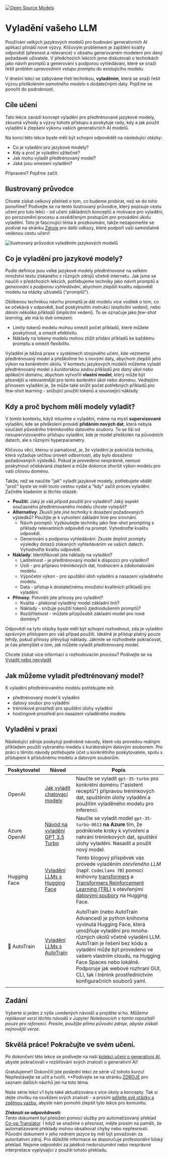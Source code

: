 <!--
CO_OP_TRANSLATOR_METADATA:
{
  "original_hash": "68664f7e754a892ae1d8d5e2b7bd2081",
  "translation_date": "2025-05-20T07:56:55+00:00",
  "source_file": "18-fine-tuning/README.md",
  "language_code": "cs"
}
-->
[![Open Source Models](../../../translated_images/18-lesson-banner.8487555c3e3225eefc1dc84e72c8e00bce1ee76db867a080628fb0fbb04aa0d2.cs.png)](https://aka.ms/gen-ai-lesson18-gh?WT.mc_id=academic-105485-koreyst)

# Vyladění vašeho LLM

Používání velkých jazykových modelů pro budování generativních AI aplikací přináší nové výzvy. Klíčovým problémem je zajištění kvality odpovědí (přesnost a relevance) v obsahu generovaném modelem pro daný požadavek uživatele. V předchozích lekcích jsme diskutovali o technikách jako návrh promptů a generování s podporou vyhledávání, které se snaží řešit problém _upravováním vstupu promptu_ do existujícího modelu.

V dnešní lekci se zabýváme třetí technikou, **vyladěním**, která se snaží řešit výzvu _přeškolením samotného modelu_ s dodatečnými daty. Pojďme se ponořit do podrobností.

## Cíle učení

Tato lekce zavádí koncept vyladění pro předtrénované jazykové modely, zkoumá výhody a výzvy tohoto přístupu a poskytuje rady, kdy a jak použít vyladění k zlepšení výkonu vašich generativních AI modelů.

Na konci této lekce byste měli být schopni odpovědět na následující otázky:

- Co je vyladění pro jazykové modely?
- Kdy a proč je vyladění užitečné?
- Jak mohu vyladit předtrénovaný model?
- Jaká jsou omezení vyladění?

Připraveni? Pojďme začít.

## Ilustrovaný průvodce

Chcete získat celkový přehled o tom, co budeme probírat, než se do toho ponoříme? Podívejte se na tento ilustrovaný průvodce, který popisuje cestu učení pro tuto lekci - od učení základních konceptů a motivace pro vyladění, po porozumění procesu a osvědčeným postupům pro provádění úkolu vyladění. Toto je fascinující téma k prozkoumání, takže nezapomeňte se podívat na stránku [Zdroje](./RESOURCES.md?WT.mc_id=academic-105485-koreyst) pro další odkazy, které podpoří vaši samostatně vedenou cestu učení!

![Ilustrovaný průvodce vyladěním jazykových modelů](../../../translated_images/18-fine-tuning-sketchnote.92733966235199dd260184b1aae3a84b877c7496bc872d8e63ad6fa2dd96bafc.cs.png)

## Co je vyladění pro jazykové modely?

Podle definice jsou velké jazykové modely _předtrénované_ na velkém množství textu získaného z různých zdrojů včetně internetu. Jak jsme se naučili v předchozích lekcích, potřebujeme techniky jako _návrh promptů_ a _generování s podporou vyhledávání_, abychom zlepšili kvalitu odpovědí modelu na otázky uživatelů ("promptů").

Oblíbenou technikou návrhu promptů je dát modelu více vodítek o tom, co se očekává v odpovědi, buď poskytnutím _instrukcí_ (explicitní vedení), nebo _dáním několika příkladů_ (implicitní vedení). To se označuje jako _few-shot learning_, ale má to dvě omezení:

- Limity tokenů modelu mohou omezit počet příkladů, které můžete poskytnout, a omezit efektivitu.
- Náklady na tokeny modelu mohou ztížit přidání příkladů ke každému promptu a omezit flexibilitu.

Vyladění je běžná praxe v systémech strojového učení, kde vezmeme předtrénovaný model a přeškolíme ho s novými daty, abychom zlepšili jeho výkon na konkrétním úkolu. V kontextu jazykových modelů můžeme vyladit předtrénovaný model _s kurátorskou sadou příkladů pro daný úkol nebo aplikační doménu_, abychom vytvořili **vlastní model**, který může být přesnější a relevantnější pro tento konkrétní úkol nebo doménu. Vedlejším přínosem vyladění je, že může také snížit počet potřebných příkladů pro few-shot learning - snižující použití tokenů a související náklady.

## Kdy a proč bychom měli modely vyladit?

V _tomto_ kontextu, když mluvíme o vyladění, máme na mysli **supervizované** vyladění, kde se přeškolení provádí **přidáním nových dat**, která nebyla součástí původního tréninkového datového souboru. To se liší od nesupervizovaného přístupu vyladění, kde je model přeškolen na původních datech, ale s různými hyperparametry.

Klíčovou věcí, kterou si pamatovat, je, že vyladění je pokročilá technika, která vyžaduje určitou úroveň odbornosti, aby bylo dosaženo požadovaných výsledků. Pokud je provedeno nesprávně, nemusí poskytnout očekávaná zlepšení a může dokonce zhoršit výkon modelu pro vaši cílovou doménu.

Takže, než se naučíte "jak" vyladit jazykové modely, potřebujete vědět "proč" byste se měli touto cestou vydat a "kdy" začít proces vyladění. Začněte kladením si těchto otázek:

- **Použití**: Jaký je váš _případ použití_ pro vyladění? Jaký aspekt současného předtrénovaného modelu chcete vylepšit?
- **Alternativy**: Zkusili jste _jiné techniky_ k dosažení požadovaných výsledků? Použijte je k vytvoření základní linie pro srovnání.
  - Návrh promptů: Vyzkoušejte techniky jako few-shot prompting s příklady relevantních odpovědí na prompt. Vyhodnoťte kvalitu odpovědí.
  - Generování s podporou vyhledávání: Zkuste doplnit prompty výsledky dotazů získaných vyhledáváním ve vašich datech. Vyhodnoťte kvalitu odpovědí.
- **Náklady**: Identifikovali jste náklady na vyladění?
  - Laditelnost - je předtrénovaný model k dispozici pro vyladění?
  - Úsilí - pro přípravu tréninkových dat, hodnocení a zdokonalování modelu.
  - Výpočetní výkon - pro spuštění úloh vyladění a nasazení vyladěného modelu.
  - Data - přístup k dostatečnému množství kvalitních příkladů pro vyladění.
- **Přínosy**: Potvrdili jste přínosy pro vyladění?
  - Kvalita - překonal vyladěný model základní linii?
  - Náklady - snižuje použití tokenů zjednodušením promptů?
  - Rozšiřitelnost - můžete přizpůsobit základní model pro nové domény?

Odpovědí na tyto otázky byste měli být schopni rozhodnout, zda je vyladění správným přístupem pro váš případ použití. Ideálně je přístup platný pouze tehdy, pokud přínosy převyšují náklady. Jakmile se rozhodnete pokračovat, je čas přemýšlet o _tom, jak_ můžete vyladit předtrénovaný model.

Chcete získat více informací o rozhodovacím procesu? Podívejte se na [Vyladit nebo nevyladit](https://www.youtube.com/watch?v=0Jo-z-MFxJs)

## Jak můžeme vyladit předtrénovaný model?

K vyladění předtrénovaného modelu potřebujete mít:

- předtrénovaný model k vyladění
- datový soubor pro vyladění
- tréninkové prostředí pro spuštění úlohy vyladění
- hostingové prostředí pro nasazení vyladěného modelu

## Vyladění v praxi

Následující zdroje poskytují podrobné návody, které vás provedou reálným příkladem použití vybraného modelu s kurátorským datovým souborem. Pro práci s těmito návody potřebujete účet u konkrétního poskytovatele, spolu s přístupem k příslušnému modelu a datovým souborům.

| Poskytovatel | Návod                                                                                                                                                                       | Popis                                                                                                                                                                                                                                                                                                                                                                                                                        |
| ------------ | --------------------------------------------------------------------------------------------------------------------------------------------------------------------------- | ---------------------------------------------------------------------------------------------------------------------------------------------------------------------------------------------------------------------------------------------------------------------------------------------------------------------------------------------------------------------------------------------------------------------------------- |
| OpenAI       | [Jak vyladit chatovací modely](https://github.com/openai/openai-cookbook/blob/main/examples/How_to_finetune_chat_models.ipynb?WT.mc_id=academic-105485-koreyst)                | Naučte se vyladit `gpt-35-turbo` pro konkrétní doménu ("asistent receptů") přípravou tréninkových dat, spuštěním úlohy vyladění a použitím vyladěného modelu pro inferenci.                                                                                                                                                                                                                                              |
| Azure OpenAI | [Návod na vyladění GPT 3.5 Turbo](https://learn.microsoft.com/azure/ai-services/openai/tutorials/fine-tune?tabs=python-new%2Ccommand-line?WT.mc_id=academic-105485-koreyst) | Naučte se vyladit model `gpt-35-turbo-0613` **na Azure** tím, že podniknete kroky k vytvoření a nahrání tréninkových dat, spuštění úlohy vyladění. Nasadit a použít nový model.                                                                                                                                                                                                                                                                 |
| Hugging Face | [Vyladění LLMs s Hugging Face](https://www.philschmid.de/fine-tune-llms-in-2024-with-trl?WT.mc_id=academic-105485-koreyst)                                               | Tento blogový příspěvek vás provede vyladěním _otevřeného LLM_ (např. `CodeLlama 7B`) pomocí knihovny [transformers](https://huggingface.co/docs/transformers/index?WT.mc_id=academic-105485-koreyst) a [Transformers Reinforcement Learning (TRL)](https://huggingface.co/docs/trl/index?WT.mc_id=academic-105485-koreyst) s otevřenými [datovými soubory](https://huggingface.co/docs/datasets/index?WT.mc_id=academic-105485-koreyst) na Hugging Face. |
|              |                                                                                                                                                                                |                                                                                                                                                                                                                                                                                                                                                                                                                                    |
| 🤗 AutoTrain | [Vyladění LLMs s AutoTrain](https://github.com/huggingface/autotrain-advanced/?WT.mc_id=academic-105485-koreyst)                                                         | AutoTrain (nebo AutoTrain Advanced) je python knihovna vyvinutá Hugging Face, která umožňuje vyladění pro mnoho různých úkolů včetně vyladění LLM. AutoTrain je řešení bez kódu a vyladění může být provedeno ve vašem vlastním cloudu, na Hugging Face Spaces nebo lokálně. Podporuje jak webové rozhraní GUI, CLI, tak i trénink prostřednictvím konfiguračních souborů yaml.                                                                               |
|              |                                                                                                                                                                                |                                                                                                                                                                                                                                                                                                                                                                                                                                    |

## Zadání

Vyberte si jeden z výše uvedených návodů a projděte si ho. _Můžeme replikovat verzi těchto návodů v Jupyter Noteboocích v tomto repozitáři pouze pro referenci. Prosím, použijte přímo původní zdroje, abyste získali nejnovější verze_.

## Skvělá práce! Pokračujte ve svém učení.

Po dokončení této lekce se podívejte na naši [kolekci učení o generativní AI](https://aka.ms/genai-collection?WT.mc_id=academic-105485-koreyst), abyste pokračovali v rozšiřování svých znalostí o generativní AI!

Gratulujeme!! Dokončili jste poslední lekci ze série v2 tohoto kurzu! Nepřestávejte se učit a tvořit. \*\*Podívejte se na stránku [ZDROJE](RESOURCES.md?WT.mc_id=academic-105485-koreyst) pro seznam dalších návrhů jen na toto téma.

Naše série lekcí v1 byla také aktualizována s více úkoly a koncepty. Tak si dejte chvilku na osvěžení svých znalostí - a prosím [sdílejte své otázky a zpětnou vazbu](https://github.com/microsoft/generative-ai-for-beginners/issues?WT.mc_id=academic-105485-koreyst), abyste nám pomohli zlepšit tyto lekce pro komunitu.

**Zřeknutí se odpovědnosti**:  
Tento dokument byl přeložen pomocí služby pro automatizovaný překlad [Co-op Translator](https://github.com/Azure/co-op-translator). I když se snažíme o přesnost, mějte prosím na paměti, že automatizované překlady mohou obsahovat chyby nebo nepřesnosti. Původní dokument v jeho rodném jazyce by měl být považován za autoritativní zdroj. Pro důležité informace se doporučuje profesionální lidský překlad. Nejsme odpovědní za jakékoli nedorozumění nebo nesprávné interpretace vyplývající z použití tohoto překladu.